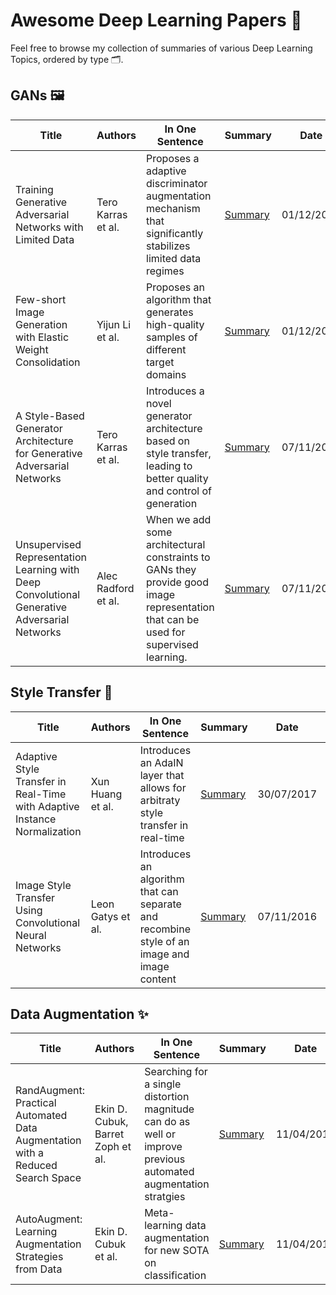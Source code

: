 # Awesome Deep Learning Papers 📰

Feel free to browse my collection of summaries of various Deep Learning Topics, ordered by type 🗂️. 


## GANs 🖼️

| Title | Authors | In One Sentence | Summary | Date | Link | Conference |
| -----  | ------ | --------------- | ------- | ---- | ---- | ---------- |
| Training Generative Adversarial Networks with Limited Data | Tero Karras et al. | Proposes a adaptive discriminator augmentation mechanism that significantly stabilizes limited data regimes | [Summary](./paper-summary/GANs/AdaptiveDiscriminatorAugmentation.md) | 01/12/2020 | [Paper](https://papers.nips.cc/paper/2020/file/8d30aa96e72440759f74bd2306c1fa3d-Paper.pdf) | NeurIPS 2020 | 
| Few-short Image Generation with Elastic Weight Consolidation | Yijun Li et al. | Proposes an algorithm that generates high-quality samples of different target domains | [Summary](./paper-summary/GANs/ElasticWeightConsolidation.md) | 01/12/2020 | [Paper](https://papers.nips.cc/paper/2020/file/b6d767d2f8ed5d21a44b0e5886680cb9-Paper.pdf) | NeurIPS 2020 | 
| A Style-Based Generator Architecture for Generative Adversarial Networks | Tero Karras et al. | Introduces a novel generator architecture based on style transfer, leading to better quality and control of generation | [Summary](./paper-summary/GANs/StyleGAN.md) | 07/11/2016 | [Paper](https://arxiv.org/pdf/1812.04948.pdf) | CVPR 2019 | 
| Unsupervised Representation Learning with Deep Convolutional Generative Adversarial Networks | Alec Radford et al. | When we add some architectural constraints to GANs they provide good image representation that can be used for supervised learning. | [Summary](./paper-summary/GANs/DCGAN.md) | 07/11/2016 | [Paper](https://arxiv.org/pdf/1511.06434.pdf) | ICLR 2016 |  

## Style Transfer 🎨

| Title | Authors | In One Sentence | Summary | Date | Link | Conference |
| -----  | ------ | --------------- | ------- | ---- | ---- | ---------- |
| Adaptive Style Transfer in Real-Time with Adaptive Instance Normalization | Xun Huang et al. | Introduces an AdaIN layer that allows for arbitraty style transfer in real-time | [Summary](./paper-summary/style-transfer/AdaIN.md) | 30/07/2017 | [Paper](https://arxiv.org/pdf/1703.06868.pdf) | ICCV 2017 | 
| Image Style Transfer Using Convolutional Neural Networks | Leon Gatys et al. | Introduces an algorithm that can separate and  recombine style of an image and image content  | [Summary](./paper-summary/style-transfer/ImageStyleTransfer.md) | 07/11/2016 | [Paper](https://www.cv-foundation.org/openaccess/content_cvpr_2016/papers/Gatys_Image_Style_Transfer_CVPR_2016_paper.pdf) | CVPR 2016 | 


## Data Augmentation ✨

| Title | Authors | In One Sentence | Summary | Date | Link | Conference |
| -----  | ------ | --------------- | ------- | ---- | ---- | ---------- |
| RandAugment: Practical Automated Data Augmentation with a Reduced Search Space | Ekin D. Cubuk, Barret Zoph et al. | Searching for a single distortion magnitude can do as well or improve previous automated augmentation stratgies  | [Summary](./paper-summary/data-augmentation/RandAugment.md) | 11/04/2019 | [Paper](https://proceedings.neurips.cc/paper/2020/file/d85b63ef0ccb114d0a3bb7b7d808028f-Paper.pdf) | NeurIPS 2020 | 
| AutoAugment: Learning Augmentation Strategies from Data | Ekin D. Cubuk et al. | Meta-learning data augmentation for new SOTA on classification | [Summary](./paper-summary/data-augmentation/AutoAugment.md) | 11/04/2019 | [Paper](https://arxiv.org/pdf/1805.09501.pdf) | ArXiv | 

